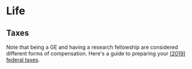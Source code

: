 # Life

## Taxes

Note that being a GE and having a research fellowship are considered different forms of compensation. Here's a guide to preparing your [(2019) federal taxes](http://pfforphds.com/prepare-grad-student-tax-return/). 
